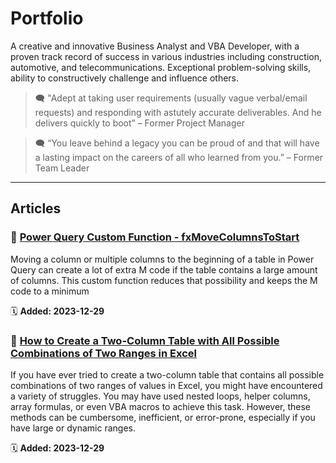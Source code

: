 # Portfolio
 
A creative and innovative Business Analyst and VBA Developer, with a proven track record of success in various industries including construction, automotive, and telecommunications. Exceptional problem-solving skills, ability to constructively challenge and influence others.

>  🗨️ "Adept at taking user requirements (usually vague verbal/email requests) and responding with astutely accurate deliverables. And he delivers quickly to boot” – Former Project Manager

>  🗨️ “You leave behind a legacy you can be proud of and that will have a lasting impact on the careers of all who learned from you.” – Former Team Leader

---

## Articles

### 📙 [Power Query Custom Function - fxMoveColumnsToStart](https://github.com/gfcox1970/power-query-functions)

Moving a column or multiple columns to the beginning of a table in Power Query can create a lot of extra M code if the table contains a large amount of columns. This custom function reduces that possibility and keeps the M code to a minimum

🗓️  **Added: 2023-12-29**

### 📙 [How to Create a Two-Column Table with All Possible Combinations of Two Ranges in Excel](https://github.com/gfcox1970/excel-lambda)

If you have ever tried to create a two-column table that contains all possible combinations of two ranges of values in Excel, you might have encountered a variety of struggles. You may have used nested loops, helper columns, array formulas, or even VBA macros to achieve this task. However, these methods can be cumbersome, inefficient, or error-prone, especially if you have large or dynamic ranges.

🗓️ **Added: 2023-12-29**

